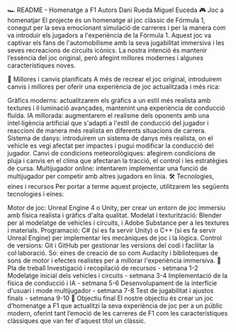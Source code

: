 🏎️ README - Homenatge a F1
Autors
Dani Rueda
Miguel Euceda
🎮 Joc a homenatjar
El projecte és un homenatge al joc clàssic de Fórmula 1, conegut per la seva emocionant simulació de carreres i per la manera com va introduir els jugadors a l'experiència de la Fórmula 1. Aquest joc va captivar els fans de l'automobilisme amb la seva jugabilitat immersiva i les seves recreacions de circuits icònics. La nostra intenció és mantenir l’essència del joc original, però afegint millores modernes i algunes característiques noves.

🔄 Millores i canvis planificats
A més de recrear el joc original, introduirem canvis i millores per oferir una experiència de joc actualitzada i més rica:

Gràfics moderns: actualitzarem els gràfics a un estil més realista amb textures i il·luminació avançades, mantenint una experiència de conducció fluïda.
IA millorada: augmentarem el realisme dels oponents amb una intel·ligència artificial que s'adapti a l'estil de conducció del jugador i reaccioni de manera més realista en diferents situacions de carrera.
Sistema de danys: introduirem un sistema de danys més realista, on el vehicle es vegi afectat per impactes i pugui modificar la conducció del jugador.
Canvi de condicions meteorològiques: afegirem condicions de pluja i canvis en el clima que afectaran la tracció, el control i les estratègies de cursa.
Multijugador online: intentarem implementar una funció de multijugador per competir amb altres jugadors en línia.
🛠 Tecnologies, eines i recursos
Per portar a terme aquest projecte, utilitzarem les següents tecnologies i eines:

Motor de joc: Unreal Engine 4 o Unity, per crear un entorn de joc immersiu amb física realista i gràfics d'alta qualitat.
Modelat i texturització: Blender per al modelatge de vehicles i circuits, i Adobe Substance per a les textures i materials.
Programació: C# (si es fa servir Unity) o C++ (si es fa servir Unreal Engine) per implementar les mecàniques de joc i la lògica.
Control de versions: Git i GitHub per gestionar les versions del codi i facilitar la col·laboració.
So: eines de creació de so com Audacity i biblioteques de sons de motor i efectes realistes per a millorar l'experiència immersiva.
📆 Pla de treball
Investigació i recopilació de recursos - setmana 1-2
Modelatge inicial dels vehicles i circuits - setmana 3-4
Implementació de la física de conducció i IA - setmana 5-6
Desenvolupament de la interfície d'usuari i mode multijugador - setmana 7-8
Test de jugabilitat i ajustos finals - setmana 9-10
🎯 Objectiu final
El nostre objectiu és crear un joc d’homenatge a F1 que actualitzi la seva experiència de joc per a un públic modern, oferint tant l’emoció de les carreres de F1 com les característiques clàssiques que van fer d'aquest títol un clàssic.

